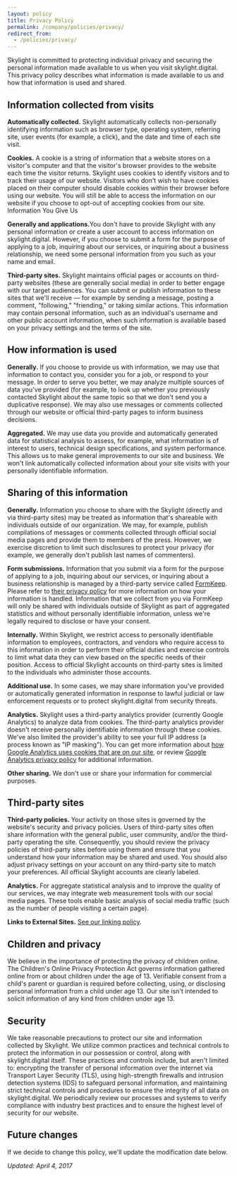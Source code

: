 ```yaml
---
layout: policy
title: Privacy Policy
permalink: /company/policies/privacy/
redirect_from:
  - /policies/privacy/
---
```


Skylight is committed to protecting individual privacy and securing the personal information made available to us when you visit skylight.digital. This privacy policy describes what information is made available to us and how that information is used and shared.

## Information collected from visits

<strong>Automatically collected.</strong> Skylight automatically collects non-personally identifying information such as browser type, operating system, referring site, user events (for example, a click), and the date and time of each site visit.

<strong>Cookies.</strong> A cookie is a string of information that a website stores on a visitor's computer and that the visitor's browser provides to the website each time the visitor returns. Skylight uses cookies to identify visitors and to track their usage of our website. Visitors who don't wish to have cookies placed on their computer should disable cookies within their browser before using our website. You will still be able to access the information on our website if you choose to opt-out of accepting cookies from our site.
Information You Give Us

<strong>Generally and applications.</strong>You don't have to provide Skylight with any personal information or create a user account to access information on skylight.digital. However, if you choose to submit a form for the purpose of applying to a job, inquiring about our services, or inquiring about a business relationship, we need some personal information from you such as your name and email.

<strong>Third-party sites.</strong> Skylight maintains official pages or accounts on third-party websites (these are generally social media) in order to better engage with our target audiences. You can submit or publish information to these sites that we'll receive &mdash; for example by sending a message, posting a comment, "following," "friending," or taking similar actions. This information may contain personal information, such as an individual's username and other public account information, when such information is available based on your privacy settings and the terms of the site.

## How information is used

<strong>Generally.</strong> If you choose to provide us with information, we may use that information to contact you, consider you for a job, or respond to your message. In order to serve you better, we may analyze multiple sources of data you've provided (for example, to look up whether you previously contacted Skylight about the same topic so that we don't send you a duplicative response). We may also use messages or comments collected through our website or official third-party pages to inform business decisions.

<strong>Aggregated.</strong> We may use data you provide and automatically generated data for statistical analysis to assess, for example, what information is of interest to users, technical design specifications, and system performance. This allows us to make general improvements to our site and business. We won't link automatically collected information about your site visits with your personally identifiable information.

## Sharing of this information

<strong>Generally.</strong> Information you choose to share with the Skylight (directly and via third-party sites) may be treated as information that's shareable with individuals outside of our organization. We may, for example, publish compilations of messages or comments collected through official social media pages and provide them to members of the press. However, we exercise discretion to limit such disclosures to protect your privacy (for example, we generally don't publish last names of commenters).

<strong>Form submissions.</strong> Information that you submit via a form for the purpose of applying to a job, inquiring about our services, or inquiring about a business relationship is managed by a third-party service called [FormKeep](https://formkeep.com/). Please refer to [their privacy policy](https://formkeep.com/privacy) for more information on how your information is handled. Information that we collect from you via FormKeep will only be shared with individuals outside of Skylight as part of aggregated statistics and without personally identifiable information, unless we're legally required to disclose or have your consent.

<strong>Internally.</strong> Within Skylight, we restrict access to personally identifiable information to employees, contractors, and vendors who require access to this information in order to perform their official duties and exercise controls to limit what data they can view based on the specific needs of their position. Access to official Skylight accounts on third-party sites is limited to the individuals who administer those accounts.

<strong>Additional use.</strong> In some cases, we may share information you've provided or automatically generated information in response to lawful judicial or law enforcement requests or to protect skylight.digital from security threats.

<strong>Analytics.</strong> Skylight uses a third-party analytics provider (currently Google Analytics) to analyze data from cookies. The third-party analytics provider doesn't receive personally identifiable information through these cookies. We've also limited the provider's ability to see your full IP address (a process known as "IP masking"). You can get more information about [how Google Analytics uses cookies that are on our site](https://www.google.com/policies/privacy/partners/), or review [Google Analytics privacy policy](https://www.google.com/intl/en/policies/privacy/) for additional information.

<strong>Other sharing.</strong> We don't use or share your information for commercial purposes.

## Third-party sites

<strong>Third-party policies.</strong> Your activity on those sites is governed by the website's security and privacy policies. Users of third-party sites often share information with the general public, user community, and/or the third-party operating the site. Consequently, you should review the privacy policies of third-party sites before using them and ensure that you understand how your information may be shared and used. You should also adjust privacy settings on your account on any third-party site to match your preferences. All official Skylight accounts are clearly labeled.

<strong>Analytics.</strong> For aggregate statistical analysis and to improve the quality of our services, we may integrate web measurement tools with our social media pages. These tools enable basic analysis of social media traffic (such as the number of people visiting a certain page).

<strong>Links to External Sites.</strong> <a href="/policies/linking/">See our linking policy</a>.

## Children and privacy

We believe in the importance of protecting the privacy of children online. The Children's Online Privacy Protection Act governs information gathered online from or about children under the age of 13. Verifiable consent from a child's parent or guardian is required before collecting, using, or disclosing personal information from a child under age 13. Our site isn't intended to solicit information of any kind from children under age 13.

## Security

We take reasonable precautions to protect our site and information collected by Skylight. We utilize common practices and technical controls to protect the information in our possession or control, along with skylight.digital itself. These practices and controls include, but aren't limited to: encrypting the transfer of personal information over the internet via Transport Layer Security (TLS), using high-strength firewalls and intrusion detection systems (IDS) to safeguard personal information, and maintaining strict technical controls and procedures to ensure the integrity of all data on skylight.digital. We periodically review our processes and systems to verify compliance with industry best practices and to ensure the highest level of security for our website.

## Future changes

If we decide to change this policy, we'll update the modification date below.

<em>Updated: April 4, 2017</em>
